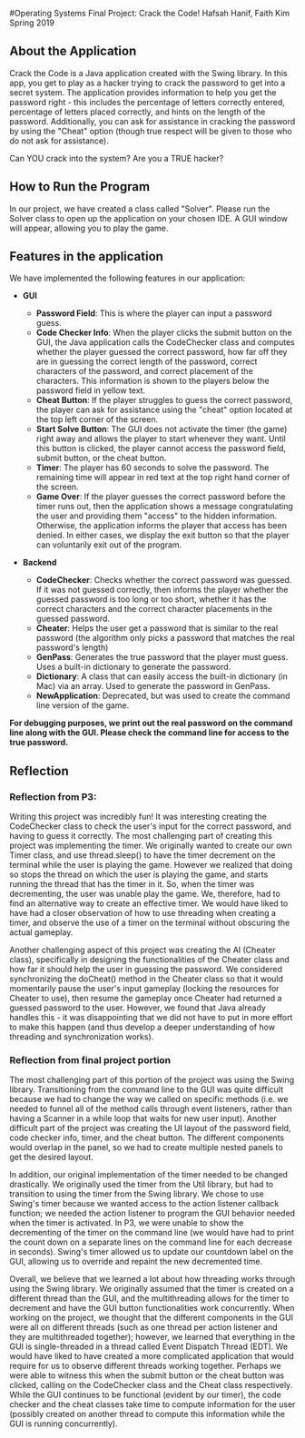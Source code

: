 #Operating Systems Final Project: Crack the Code!
Hafsah Hanif, Faith Kim
Spring 2019

## About the Application
Crack the Code is a Java application created with the Swing library. In this app, you get to play as a hacker trying to crack the password to get into a secret system. The application provides information to help you get the password right - this includes the percentage of letters correctly entered, percentage of letters placed correctly, and hints on the length of the password. Additionally, you can ask for assistance in cracking the password by using the "Cheat" option (though true respect will be given to those who do not ask for assistance).

Can YOU crack into the system? Are you a TRUE hacker?

## How to Run the Program
In our project, we have created a class called "Solver". Please run the Solver class to open up the application on your chosen IDE. A GUI window will appear, allowing you to play the game.

## Features in the application
We have implemented the following features in our application:

* **GUI**
  - **Password Field**: This is where the player can input a password guess.
  - **Code Checker Info**: When the player clicks the submit button on the GUI, the Java application calls the CodeChecker class and computes whether the player guessed the correct password, how far off they are in guessing the correct length of the password, correct characters of the password, and correct placement of the characters. This information is shown to the players below the password field in yellow text.
  - **Cheat Button**: If the player struggles to guess the correct password, the player can ask for assistance using the "cheat" option located at the top left corner of the screen.
  - **Start Solve Button**: The GUI does not activate the timer (the game) right away and allows the player to start whenever they want. Until this button is clicked, the player cannot access the password field, submit button, or the cheat button.
  - **Timer**: The player has 60 seconds to solve the password. The remaining time will appear in red text at the top right hand corner of the screen.
  - **Game Over**: If the player guesses the correct password before the timer runs out, then the application shows a message congratulating the user and providing them "access" to the hidden information. Otherwise, the application informs the player that access has been denied. In either cases, we display the exit button so that the player can voluntarily exit out of the program.

* **Backend**
  - **CodeChecker**: Checks whether the correct password was guessed. If it was not guessed correctly, then informs the player whether the guessed password is too long or too short, whether it has the correct characters and the correct character placements in the guessed password.
  - **Cheater**: Helps the user get a password that is similar to the real password (the algorithm only picks a password that matches the real password's length)
  - **GenPass**: Generates the true password that the player must guess. Uses a built-in dictionary to generate the password.
  - **Dictionary**: A class that can easily access the built-in dictionary (in Mac) via an array. Used to generate the password in GenPass.
  - **NewApplication**: Deprecated, but was used to create the command line version of the game.


**For debugging purposes, we print out the real password on the command line along with the GUI. Please check the command line for access to the true password.**

## Reflection

### Reflection from P3:
Writing this project was incredibly fun! It was interesting creating the CodeChecker class to check the user's input for the correct password, and having to guess it correctly. The most challenging part of creating this project was implementing the timer. We originally wanted to create our own Timer class, and use thread.sleep() to have the timer decrement on the terminal while the user is playing the game. However we realized that doing so stops the thread on which the user is playing the game, and starts running the thread that has the timer in it. So, when the timer was decrementing, the user was unable play the game. We, therefore, had to find an alternative way to create an effective timer. We would have liked to have had a closer observation of how to use threading when creating a timer, and observe the use of a timer on the terminal without obscuring the actual gameplay.

Another challenging aspect of this project was creating the AI (Cheater class), specifically in designing the functionalities of the Cheater class and how far it should help the user in guessing the password. We considered synchronizing the doCheat() method in the Cheater class so that it would momentarily pause the user's input gameplay (locking the resources for Cheater to use), then resume the gameplay once Cheater had returned a guessed password to the user. However, we found that Java already handles this - it was disappointing that we did not have to put in more effort to make this happen (and thus develop a deeper understanding of how threading and synchronization works).

### Reflection from final project portion
The most challenging part of this portion of the project was using the Swing library. Transitioning from the command line to the GUI was quite difficult because we had to change the way we called on specific methods (i.e. we needed to funnel all of the method calls through event listeners, rather than having a Scanner in a while loop that waits for new user input). Another difficult part of the project was creating the UI layout of the password field, code checker info, timer, and the cheat button. The different components would overlap in the panel, so we had to create multiple nested panels to get the desired layout.

In addition, our original implementation of the timer needed to be changed drastically. We originally used the timer from the Util library, but had to transition to using the timer from the Swing library. We chose to use Swing's timer because we wanted access to the action listener callback function; we needed the action listener to program the GUI behavior needed when the timer is activated. In P3, we were unable to show the decrementing of the timer on the command line (we would have had to print the count down on a separate lines on the command line for each decrease in seconds). Swing's timer allowed us to update our countdown label on the GUI, allowing us to override and repaint the new decremented time.

Overall, we believe that we learned a lot about how threading works through using the Swing library. We originally assumed that the timer is created on a different thread than the GUI, and the multithreading allows for the timer to decrement and have the GUI button functionalities work concurrently. When working on the project, we thought that the different components in the GUI were all on different threads (such as one thread per action listener and they are multithreaded together); however, we learned that everything in the GUI is single-threaded  in a thread called Event Dispatch Thread (EDT). We would have liked to have created a more complicated application that would require for us to observe different threads working together. Perhaps we were able to witness this when the submit button or the cheat button was clicked, calling on the CodeChecker class and the Cheat class respectively. While the GUI continues to be functional (evident by our timer), the code checker and the cheat classes take time to compute information for the user (possibly created on another thread to compute this information while the GUI is running concurrently).
